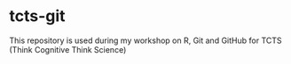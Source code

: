# tcts-git
This repository is used during my workshop on R, Git and GitHub for TCTS (Think Cognitive Think Science)
